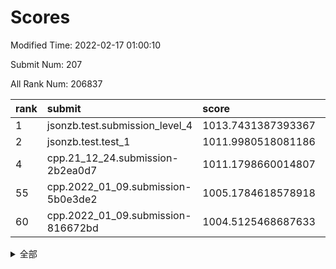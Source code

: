 # Scores

Modified Time: 2022-02-17 01:00:10

Submit Num: 207

All Rank Num: 206837

| rank |               submit               |       score        |       sigma        | pk_num |
| :--- | :--------------------------------- | :----------------- | :----------------- | :----- |
| 1    | jsonzb.test.submission_level_4     | 1013.7431387393367 | 0.8295109779808238 | 3999   |
| 2    | jsonzb.test.test_1                 | 1011.9980518081186 | 0.8023560977520492 | 4001   |
| 4    | cpp.21_12_24.submission-2b2ea0d7   | 1011.1798660014807 | 0.777582891596956  | 3996   |
| 55   | cpp.2022_01_09.submission-5b0e3de2 | 1005.1784618578918 | 0.7339568357987668 | 3994   |
| 60   | cpp.2022_01_09.submission-816672bd | 1004.5125468687633 | 0.7248097607426142 | 4001   |


<details>
<summary>全部</summary>

| rank |                 submit                 |       score        |       sigma        | pk_num |
| :--- | :------------------------------------- | :----------------- | :----------------- | :----- |
| 1    | jsonzb.test.submission_level_4         | 1013.7431387393367 | 0.8295109779808238 | 3999   |
| 2    | jsonzb.test.test_1                     | 1011.9980518081186 | 0.8023560977520492 | 4001   |
| 3    | gobigger.level_3.submission_level_3_28 | 1011.3269128130919 | 0.7691392247747924 | 3994   |
| 4    | cpp.21_12_24.submission-2b2ea0d7       | 1011.1798660014807 | 0.777582891596956  | 3996   |
| 5    | gobigger.level_3.submission_level_3_19 | 1011.1476293414444 | 0.771766128653563  | 4000   |
| 6    | gobigger.level_3.submission_level_3_49 | 1011.0144109404204 | 0.7841196106481384 | 3997   |
| 7    | gobigger.level_3.submission_level_3_8  | 1010.8716020709338 | 0.7780185248507291 | 3998   |
| 8    | gobigger.level_3.submission_level_3_20 | 1010.8125639910223 | 0.7460527608212243 | 3997   |
| 9    | gobigger.level_3.submission_level_3_13 | 1010.8105832610263 | 0.7425130050207194 | 3996   |
| 10   | gobigger.level_3.submission_level_3_45 | 1010.7672566947977 | 0.7727826266572131 | 3997   |
| 11   | gobigger.level_3.submission_level_3_42 | 1010.6611846895853 | 0.747498560663561  | 3997   |
| 12   | gobigger.level_3.submission_level_3_15 | 1010.5940867927028 | 0.7694893769219194 | 4002   |
| 13   | gobigger.level_3.submission_level_3_23 | 1010.4818228703762 | 0.7657491597712324 | 3995   |
| 14   | gobigger.level_3.submission_level_3_18 | 1010.4500636712565 | 0.7710879576555638 | 3999   |
| 15   | gobigger.level_3.submission_level_3_38 | 1010.3970022911217 | 0.7507035166117704 | 3999   |
| 16   | gobigger.level_3.submission_level_3_14 | 1010.3956746490364 | 0.7431195788769211 | 4000   |
| 17   | gobigger.level_3.submission_level_3_16 | 1010.3951433735969 | 0.7585955291999982 | 3994   |
| 18   | gobigger.level_3.submission_level_3_26 | 1010.2453241199746 | 0.7704062085448792 | 3997   |
| 19   | gobigger.level_3.submission_level_3_29 | 1010.1921427885846 | 0.7427280866468595 | 3996   |
| 20   | gobigger.level_3.submission_level_3_46 | 1010.1794817468111 | 0.7698949771578847 | 3996   |
| 21   | gobigger.level_3.submission_level_3_3  | 1010.1368056081084 | 0.7676271841311025 | 3993   |
| 22   | gobigger.level_3.submission_level_3_0  | 1010.1233748868561 | 0.7744614133767599 | 3995   |
| 23   | gobigger.level_3.submission_level_3_43 | 1010.0791884408186 | 0.7421073640196699 | 3995   |
| 24   | gobigger.level_3.submission_level_3_35 | 1010.0419223173747 | 0.765904668686413  | 4000   |
| 25   | gobigger.level_3.submission_level_3_34 | 1010.0339361998424 | 0.7574969112361872 | 3993   |
| 26   | gobigger.level_3.submission_level_3_6  | 1009.9406492191218 | 0.7487386768163095 | 3996   |
| 27   | gobigger.level_3.submission_level_3_10 | 1009.8667209888795 | 0.7544139239321088 | 3998   |
| 28   | gobigger.level_3.submission_level_3_30 | 1009.7734630880117 | 0.7409819114871996 | 3997   |
| 29   | gobigger.level_3.submission_level_3_4  | 1009.7174070170512 | 0.75768859250408   | 4001   |
| 30   | gobigger.level_3.submission_level_3_2  | 1009.6544837127776 | 0.7531791639097322 | 3999   |
| 31   | gobigger.level_3.submission_level_3_32 | 1009.6272281931012 | 0.7719888060648916 | 3994   |
| 32   | gobigger.level_3.submission_level_3_11 | 1009.5912489122115 | 0.745059892110839  | 3995   |
| 33   | gobigger.level_3.submission_level_3_1  | 1009.547742278145  | 0.7369842642796067 | 4001   |
| 34   | gobigger.level_3.submission_level_3_41 | 1009.4560740546658 | 0.7574879171501706 | 4002   |
| 35   | gobigger.level_3.submission_level_3_21 | 1009.4225639974521 | 0.737860866202895  | 4000   |
| 36   | gobigger.level_3.submission_level_3_33 | 1009.3552987617426 | 0.7411813933509346 | 3992   |
| 37   | gobigger.level_3.submission_level_3_44 | 1009.3180674166092 | 0.7505284261588734 | 3994   |
| 38   | gobigger.level_3.submission_level_3_5  | 1009.2923971314772 | 0.7645869718784029 | 4004   |
| 39   | gobigger.level_3.submission_level_3_31 | 1009.1939256422738 | 0.7430187448641624 | 3993   |
| 40   | gobigger.level_3.submission_level_3_17 | 1009.1495737739436 | 0.7653978379951965 | 4000   |
| 41   | gobigger.level_3.submission_level_3_36 | 1009.1063223592558 | 0.7397733139312523 | 3993   |
| 42   | gobigger.level_3.submission_level_3_7  | 1009.0888253362117 | 0.7404971004346865 | 3996   |
| 43   | gobigger.level_3.submission_level_3_48 | 1009.0166433241792 | 0.7476250917132558 | 3994   |
| 44   | gobigger.level_3.submission_level_3_40 | 1008.9998570436461 | 0.7742744223020098 | 4003   |
| 45   | gobigger.level_3.submission_level_3_22 | 1008.9743970354788 | 0.761395737575236  | 3998   |
| 46   | gobigger.level_3.submission_level_3_47 | 1008.9183677557736 | 0.7351883015292225 | 3990   |
| 47   | gobigger.level_3.submission_level_3_37 | 1008.827097296617  | 0.7556162491448873 | 3997   |
| 48   | gobigger.level_3.submission_level_3_24 | 1008.8228616593251 | 0.7659242878324822 | 3994   |
| 49   | gobigger.level_3.submission_level_3_9  | 1008.6952288567825 | 0.7448695379288517 | 3995   |
| 50   | gobigger.level_3.submission_level_3_39 | 1008.5527449340534 | 0.7515753046936982 | 4000   |
| 51   | gobigger.level_3.submission_level_3_27 | 1008.5220185157741 | 0.7633522692519532 | 3991   |
| 52   | gobigger.level_3.submission_level_3_12 | 1008.5135797717098 | 0.7416425185687872 | 3997   |
| 53   | gobigger.level_3.submission_level_3_25 | 1008.2136635592362 | 0.7443278695883901 | 4002   |
| 54   | gobigger.level_1.submission_level_1_37 | 1005.4267039575728 | 0.7165977126688903 | 3993   |
| 55   | cpp.2022_01_09.submission-5b0e3de2     | 1005.1784618578918 | 0.7339568357987668 | 3994   |
| 56   | gobigger.level_1.submission_level_1_20 | 1005.0079882773493 | 0.7336635329600283 | 4002   |
| 57   | gobigger.level_1.submission_level_1_27 | 1004.6547675061331 | 0.7140267381577238 | 3993   |
| 58   | gobigger.level_1.submission_level_1_12 | 1004.61313703053   | 0.7300223243480198 | 3998   |
| 59   | gobigger.level_1.submission_level_1_5  | 1004.5710781004528 | 0.7301867883296378 | 3992   |
| 60   | cpp.2022_01_09.submission-816672bd     | 1004.5125468687633 | 0.7248097607426142 | 4001   |
| 61   | gobigger.level_1.submission_level_1_49 | 1004.3111456177022 | 0.7038794080116473 | 3995   |
| 62   | gobigger.level_1.submission_level_1_47 | 1004.3013910975594 | 0.7149079927558653 | 3996   |
| 63   | gobigger.level_1.submission_level_1_39 | 1004.0953872076299 | 0.7283381789588286 | 3997   |
| 64   | gobigger.level_1.submission_level_1_32 | 1003.7802967852997 | 0.7215823109843645 | 3999   |
| 65   | gobigger.level_1.submission_level_1_15 | 1003.7524516051899 | 0.7185657582977276 | 4001   |
| 66   | gobigger.level_1.submission_level_1_1  | 1003.7254139564209 | 0.7258316362995346 | 3995   |
| 67   | gobigger.level_1.submission_level_1_16 | 1003.7190495932432 | 0.7195860841359019 | 3999   |
| 68   | gobigger.level_1.submission_level_1_24 | 1003.7181935045854 | 0.717286989805233  | 4002   |
| 69   | gobigger.level_1.submission_level_1_26 | 1003.6788197120868 | 0.7145503003781896 | 3997   |
| 70   | gobigger.level_1.submission_level_1_38 | 1003.6522423018731 | 0.7107016716501872 | 3996   |
| 71   | gobigger.level_1.submission_level_1_10 | 1003.6502870717065 | 0.7151803196276203 | 3996   |
| 72   | gobigger.level_1.submission_level_1_34 | 1003.6275573771488 | 0.7181251151026379 | 3997   |
| 73   | gobigger.level_1.submission_level_1_6  | 1003.6158075010184 | 0.7210611820428222 | 4000   |
| 74   | gobigger.level_1.submission_level_1_35 | 1003.536219557049  | 0.716013019876904  | 3996   |
| 75   | gobigger.level_1.submission_level_1_44 | 1003.5062184306261 | 0.7002584528065664 | 3996   |
| 76   | gobigger.level_1.submission_level_1_23 | 1003.5038004408786 | 0.7122760810954978 | 3998   |
| 77   | gobigger.level_1.submission_level_1_30 | 1003.5007291581094 | 0.717904663952734  | 3996   |
| 78   | gobigger.level_1.submission_level_1_17 | 1003.480907188995  | 0.7114643331622996 | 3996   |
| 79   | gobigger.level_1.submission_level_1_4  | 1003.4366278770009 | 0.7043796744602974 | 3998   |
| 80   | gobigger.level_1.submission_level_1_45 | 1003.4137138350211 | 0.7129356772599819 | 4000   |
| 81   | gobigger.level_1.submission_level_1_14 | 1003.3565215321868 | 0.7217612225191262 | 3989   |
| 82   | gobigger.level_1.submission_level_1_13 | 1003.3465309023364 | 0.7111279969103028 | 3996   |
| 83   | gobigger.level_1.submission_level_1_9  | 1003.2114612360214 | 0.7144583000082887 | 3994   |
| 84   | gobigger.level_1.submission_level_1_29 | 1003.1718422669483 | 0.7000324654685744 | 3993   |
| 85   | gobigger.level_1.submission_level_1_46 | 1003.1678895798261 | 0.7135989873880048 | 3994   |
| 86   | gobigger.level_1.submission_level_1_11 | 1003.1347489239571 | 0.7153263438953378 | 3995   |
| 87   | gobigger.level_1.submission_level_1_43 | 1003.0489546807255 | 0.7085479231483238 | 3999   |
| 88   | gobigger.level_1.submission_level_1_31 | 1003.0202697789064 | 0.7107092157232131 | 3997   |
| 89   | gobigger.level_1.submission_level_1_8  | 1002.8834037312437 | 0.7131403444010984 | 3993   |
| 90   | gobigger.level_1.submission_level_1_42 | 1002.7786411692605 | 0.7075744822568344 | 3993   |
| 91   | gobigger.level_1.submission_level_1_22 | 1002.6838210923984 | 0.713826598506552  | 3992   |
| 92   | gobigger.level_1.submission_level_1_28 | 1002.6819848724525 | 0.7221669041355173 | 3998   |
| 93   | gobigger.level_1.submission_level_1_48 | 1002.672015191547  | 0.7191275979417926 | 3998   |
| 94   | gobigger.level_1.submission_level_1_7  | 1002.6603027023529 | 0.7126828399499748 | 3998   |
| 95   | gobigger.level_1.submission_level_1_19 | 1002.587925130612  | 0.7118207267562985 | 3995   |
| 96   | gobigger.level_1.submission_level_1_40 | 1002.4894211658974 | 0.7134057107390033 | 4000   |
| 97   | gobigger.level_1.submission_level_1_0  | 1002.4839300223003 | 0.7051922624361698 | 3996   |
| 98   | gobigger.level_1.submission_level_1_18 | 1002.2932309093889 | 0.7035187255339292 | 3989   |
| 99   | gobigger.level_1.submission_level_1_25 | 1002.2674401412577 | 0.7029861837096439 | 3997   |
| 100  | gobigger.level_1.submission_level_1_3  | 1002.1984474231905 | 0.7217527484929613 | 3993   |
| 101  | gobigger.level_1.submission_level_1_21 | 1002.1647460320029 | 0.7128860487950169 | 3998   |
| 102  | gobigger.level_1.submission_level_1_41 | 1002.0513237477004 | 0.7176896982922218 | 3995   |
| 103  | gobigger.level_1.submission_level_1_36 | 1002.0289592617278 | 0.7055447950230739 | 4000   |
| 104  | gobigger.level_1.submission_level_1_33 | 1002.0223452262627 | 0.7061261591448666 | 3998   |
| 105  | gobigger.level_1.submission_level_1_2  | 1001.442430906785  | 0.717428288736     | 3993   |
| 106  | gobigger.random.submission_random_28   | 997.7352406039687  | 0.7137692808383524 | 3998   |
| 107  | gobigger.random.submission_random_44   | 997.3859005655662  | 0.7047778926222678 | 3996   |
| 108  | gobigger.random.submission_random_39   | 997.1499909074053  | 0.7035602352363672 | 3997   |
| 109  | gobigger.random.submission_random_32   | 997.0612711117766  | 0.7061031549415094 | 4000   |
| 110  | gobigger.random.submission_random_48   | 997.0464875120525  | 0.7088359432522207 | 3997   |
| 111  | gobigger.random.submission_random_46   | 997.0253580721786  | 0.709178367265744  | 3996   |
| 112  | gobigger.random.submission_random_16   | 996.9747078263248  | 0.7172314313793627 | 3996   |
| 113  | gobigger.random.submission_random_35   | 996.8196017685488  | 0.7057182991825911 | 3996   |
| 114  | gobigger.random.submission_random_47   | 996.7985675149065  | 0.6978075662948345 | 3995   |
| 115  | gobigger.random.submission_random_12   | 996.5798027628833  | 0.7112066698446167 | 3998   |
| 116  | gobigger.random.submission_random_33   | 996.4217275435242  | 0.7054984526140863 | 3992   |
| 117  | gobigger.random.submission_random_1    | 996.4011219678939  | 0.7068881997529456 | 3991   |
| 118  | gobigger.random.submission_random_49   | 996.387489310554   | 0.7150250852607883 | 3996   |
| 119  | gobigger.random.submission_random_5    | 996.3567571388497  | 0.7141650481469937 | 4001   |
| 120  | gobigger.random.submission_random_31   | 996.3446700855213  | 0.7046558915754181 | 3998   |
| 121  | gobigger.random.submission_random_22   | 996.3436179626731  | 0.7116776825390488 | 3996   |
| 122  | gobigger.random.submission_random_37   | 996.3160147886446  | 0.7203293173540971 | 3999   |
| 123  | gobigger.random.submission_random_38   | 996.2497457557803  | 0.7116560436004667 | 3998   |
| 124  | gobigger.random.submission_random_25   | 996.1951007920075  | 0.7097729887176317 | 3997   |
| 125  | gobigger.random.submission_random_26   | 996.1664112805928  | 0.709900746800652  | 3989   |
| 126  | gobigger.random.submission_random_11   | 996.145791687889   | 0.7078463364277328 | 3997   |
| 127  | gobigger.random.submission_random_8    | 996.0719752479764  | 0.7071035411062947 | 3998   |
| 128  | gobigger.random.submission_random_20   | 996.0233873169585  | 0.7064403745382621 | 3999   |
| 129  | gobigger.random.submission_random_10   | 996.0113273558832  | 0.713886608028294  | 3997   |
| 130  | gobigger.random.submission_random_29   | 995.9911250402063  | 0.7214280500859267 | 4001   |
| 131  | gobigger.random.submission_random_17   | 995.9889754634397  | 0.7200734480079007 | 3992   |
| 132  | gobigger.random.submission_random_2    | 995.8568029604181  | 0.7243665823801602 | 3997   |
| 133  | gobigger.random.submission_random_42   | 995.7732442059018  | 0.7141786190308069 | 3996   |
| 134  | gobigger.random.submission_random_27   | 995.7478468267273  | 0.727333126949959  | 3998   |
| 135  | gobigger.random.submission_random_3    | 995.7422114534183  | 0.7097095362307154 | 4000   |
| 136  | gobigger.random.submission_random_43   | 995.7305473267048  | 0.6969328187525594 | 3992   |
| 137  | gobigger.random.submission_random_0    | 995.717803583927   | 0.7105009699185398 | 3993   |
| 138  | gobigger.random.submission_random_45   | 995.6422565781521  | 0.7027733424381954 | 3998   |
| 139  | gobigger.random.submission_random_36   | 995.6258842412058  | 0.7119480582381797 | 3997   |
| 140  | gobigger.random.submission_random_15   | 995.5560265739432  | 0.716814546046139  | 4000   |
| 141  | gobigger.random.submission_random_4    | 995.5533049747248  | 0.704698792933064  | 3996   |
| 142  | gobigger.random.submission_random_40   | 995.4773282307034  | 0.7135434181187184 | 3991   |
| 143  | gobigger.random.submission_random_34   | 995.4543301819269  | 0.7087716763651628 | 3992   |
| 144  | gobigger.random.submission_random_18   | 995.3349890122029  | 0.7253415382580314 | 3998   |
| 145  | gobigger.random.submission_random_14   | 995.3332426415807  | 0.7281741848968232 | 3996   |
| 146  | gobigger.random.submission_random_13   | 995.318898677525   | 0.7069295740371426 | 3992   |
| 147  | gobigger.random.submission_random_41   | 995.3096642373617  | 0.7203183814317832 | 3998   |
| 148  | gobigger.random.submission_random_24   | 995.0980261087198  | 0.7212990126801468 | 3997   |
| 149  | gobigger.random.submission_random_21   | 995.0777097326245  | 0.7059833790293546 | 4001   |
| 150  | gobigger.random.submission_random_19   | 995.0376592160015  | 0.7107339622265328 | 3991   |
| 151  | gobigger.random.submission_random_6    | 995.0165163658017  | 0.7185269781250216 | 4001   |
| 152  | gobigger.random.submission_random_9    | 994.9463703640155  | 0.7149309681379323 | 3995   |
| 153  | gobigger.random.submission_random_30   | 994.6761683015364  | 0.7119746866761453 | 4001   |
| 154  | gobigger.random.submission_random_23   | 994.5391520248868  | 0.7258198734436919 | 4001   |
| 155  | gobigger.random.submission_random_7    | 994.4593185329253  | 0.7269727511400151 | 3996   |
| 156  | gobigger.level_2.submission_level_2_45 | 994.2281518294288  | 0.7238097044897561 | 3996   |
| 157  | gobigger.level_2.submission_level_2_33 | 993.7780955461781  | 0.727344953713854  | 3993   |
| 158  | gobigger.level_2.submission_level_2_4  | 993.7698728764889  | 0.7441736492978978 | 3994   |
| 159  | gobigger.level_2.submission_level_2_18 | 993.7471892716669  | 0.7379968592348255 | 3994   |
| 160  | gobigger.level_2.submission_level_2_21 | 993.683112640605   | 0.7345685742450969 | 4001   |
| 161  | gobigger.level_2.submission_level_2_42 | 993.5099275334362  | 0.7439760172261948 | 4000   |
| 162  | gobigger.level_2.submission_level_2_36 | 993.4953956371093  | 0.7242871145284885 | 4001   |
| 163  | gobigger.level_2.submission_level_2_15 | 993.3671185253573  | 0.7412718603111178 | 3993   |
| 164  | gobigger.level_2.submission_level_2_10 | 993.2935284526603  | 0.7290765676314859 | 3998   |
| 165  | gobigger.level_2.submission_level_2_12 | 993.2772239915955  | 0.7442995129340015 | 4000   |
| 166  | gobigger.level_2.submission_level_2_32 | 993.2408460980241  | 0.7596265471612601 | 3996   |
| 167  | gobigger.level_2.submission_level_2_13 | 993.1465728498023  | 0.7525001639883914 | 3996   |
| 168  | gobigger.level_2.submission_level_2_5  | 993.0227533410509  | 0.7355819479091972 | 3996   |
| 169  | gobigger.level_2.submission_level_2_25 | 992.9654999004488  | 0.7468360281995361 | 4002   |
| 170  | gobigger.level_2.submission_level_2_44 | 992.9437634336582  | 0.7389319760965607 | 4001   |
| 171  | gobigger.level_2.submission_level_2_49 | 992.8791681552331  | 0.7349461793118889 | 3998   |
| 172  | gobigger.level_2.submission_level_2_28 | 992.8103389939408  | 0.7243230830039689 | 3998   |
| 173  | gobigger.level_2.submission_level_2_22 | 992.7362882165338  | 0.7459957608598577 | 4001   |
| 174  | gobigger.level_2.submission_level_2_14 | 992.7119079196882  | 0.7242329877449871 | 3997   |
| 175  | gobigger.level_2.submission_level_2_39 | 992.695998288915   | 0.7272124214601626 | 3999   |
| 176  | gobigger.level_2.submission_level_2_38 | 992.6729442984217  | 0.751637997495189  | 3998   |
| 177  | gobigger.level_2.submission_level_2_29 | 992.5607124198146  | 0.7404562278342433 | 3997   |
| 178  | gobigger.level_2.submission_level_2_47 | 992.5332569068365  | 0.7508917081786716 | 3993   |
| 179  | gobigger.level_2.submission_level_2_23 | 992.4402187021549  | 0.7368278821949673 | 4004   |
| 180  | gobigger.level_2.submission_level_2_17 | 992.361967569726   | 0.7494781983058972 | 3997   |
| 181  | gobigger.level_2.submission_level_2_48 | 992.3365691823146  | 0.7292522996691432 | 3997   |
| 182  | gobigger.level_2.submission_level_2_27 | 992.2906041012166  | 0.7398336146778184 | 3998   |
| 183  | gobigger.level_2.submission_level_2_20 | 992.1925245343386  | 0.7604088860882742 | 3994   |
| 184  | gobigger.level_2.submission_level_2_16 | 992.1849064236235  | 0.7337821524374322 | 3997   |
| 185  | gobigger.level_2.submission_level_2_8  | 992.1796711129994  | 0.7688807406917125 | 3992   |
| 186  | gobigger.level_2.submission_level_2_1  | 992.1494739209996  | 0.7489185897206831 | 3996   |
| 187  | gobigger.level_2.submission_level_2_2  | 992.0192099684804  | 0.7391225173050765 | 3994   |
| 188  | gobigger.level_2.submission_level_2_40 | 991.9942893098674  | 0.7550075477805458 | 3998   |
| 189  | gobigger.level_2.submission_level_2_9  | 991.910262621345   | 0.7372095072976819 | 3994   |
| 190  | gobigger.level_2.submission_level_2_6  | 991.806718630999   | 0.7504431394528491 | 4002   |
| 191  | gobigger.level_2.submission_level_2_11 | 991.7728837390806  | 0.7435372865305016 | 4001   |
| 192  | gobigger.level_2.submission_level_2_30 | 991.7014706765478  | 0.7570696273824883 | 3995   |
| 193  | gobigger.level_2.submission_level_2_41 | 991.6995457268854  | 0.7333419342599158 | 3995   |
| 194  | gobigger.level_2.submission_level_2_37 | 991.5309173755576  | 0.739240851138925  | 3996   |
| 195  | gobigger.level_2.submission_level_2_7  | 991.3528205786655  | 0.7381944015396366 | 3999   |
| 196  | gobigger.level_2.submission_level_2_31 | 991.2836399789313  | 0.7650983935445078 | 4002   |
| 197  | gobigger.level_2.submission_level_2_19 | 991.2664740188445  | 0.7533766737419922 | 4000   |
| 198  | gobigger.level_2.submission_level_2_35 | 991.2153567226919  | 0.7558199676690317 | 3997   |
| 199  | gobigger.level_2.submission_level_2_24 | 991.1748256378678  | 0.7525326453725532 | 4002   |
| 200  | gobigger.level_2.submission_level_2_0  | 991.1152031098361  | 0.7383030854586726 | 3997   |
| 201  | gobigger.level_2.submission_level_2_34 | 990.8896818992052  | 0.742443591134343  | 3995   |
| 202  | gobigger.level_2.submission_level_2_43 | 990.8760235657986  | 0.7626330328886748 | 3998   |
| 203  | gobigger.level_2.submission_level_2_3  | 990.3161162190271  | 0.7477153542843118 | 3997   |
| 204  | gobigger.level_2.submission_level_2_46 | 989.4229882835732  | 0.7692830873488238 | 3999   |
| 205  | gobigger.level_2.submission_level_2_26 | 989.2191029568174  | 0.8071622145406384 | 3998   |
| 206  | gobigger.none.submission_none_1        | 978.7326453451252  | 1.1845172552643966 | 4004   |
| 207  | gobigger.none.submission_none_0        | 975.5539592692544  | 1.3925589413719517 | 3996   |

</details>